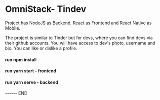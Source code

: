 # OmniStack- Tindev
Project has NodeJS as Backend, React as Frontend and React Native as Mobile.

The project is similar to Tinder but for devs, where you can find devs via their github accounts.
You will have access to dev's photo, username and bio. You can like or dislike a profile.
 
#### run npm install
 
#### run yarn start - frontend
 
#### run yarn serve - backend



------ END
